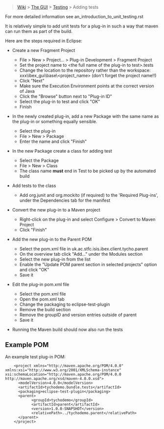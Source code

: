 > [Wiki](Home) > [The GUI](The-GUI) > [Testing](GUI-Testing) > Adding tests

For more detailed information see an_introduction_to_unit_testing.rst

It is relatively simple to add unit tests for a plug-in in such a way that maven can run them as part of the build.

Here are the steps required in Eclipse:

* Create a new Fragment Project
    * File > New > Project... > Plug-in Development > Fragment Project
    * Set the project name to \<the full name of the plug-in to test\>.tests
    * Change the location to the repository rather than the workspace: xxx\ibex_gui\base\\\<project_name> (don't forget the project name!!)
    * Click "Next"
    * Make sure the Execution Environment points at the correct version of Java
    * Click the "Browse" button next to "Plug-in ID" 
    * Select the plug-in to test and click "OK"
    * Finish
    
* In the newly created plug-in, add a new Package with the same name as the plug-in or something equally sensible.
    * Select the plug-in
    * File > New > Package
    * Enter the name and click "Finish"
    
* In the new Package create a class for adding test
    * Select the Package
    * File > New > Class
    * The class name **must** end in Test to be picked up by the automated build
    
* Add tests to the class
    * Add org.junit and org.mockito (if required) to the 'Required Plug-ins', under the Dependencies tab for the manifest

* Convert the new plug-in to a Maven project
    * Right-click on the plug-in and select Configure > Convert to Maven Project
    * Click "Finish"
    
* Add the new plug-in to the Parent POM
    * Select the pom.xml file in uk.ac.stfc.isis.ibex.client.tycho.parent
    * On the overview tab click "Add..." under the Modules section
    * Select the new plug-in from the list
    * Enable the "Update POM parent section in selected projects" option and click "OK"
    * Save it
    
* Edit the plug-in pom.xml file
    * Select the pom.xml file
    * Open the pom.xml tab
    * Change the packaging to eclipse-test-plugin
    * Remove the build section
    * Remove the groupID and version entries outside of parent
    * Save it
    
* Running the Maven build should now also run the tests

## Example POM

An example test plug-in POM:

```
    <project xmlns="http://maven.apache.org/POM/4.0.0" xmlns:xsi="http://www.w3.org/2001/XMLSchema-instance" xsi:schemaLocation="http://maven.apache.org/POM/4.0.0 http://maven.apache.org/xsd/maven-4.0.0.xsd">
      <modelVersion>4.0.0</modelVersion>
      <artifactId>tychodemo.bundle.tests</artifactId>
      <packaging>eclipse-test-plugin</packaging>
      <parent>
            <groupId>tychodemo</groupId>
            <artifactId>parent</artifactId>
            <version>1.0.0-SNAPSHOT</version>
            <relativePath>../tychodemo.parent</relativePath>
      </parent>
    </project>
```

